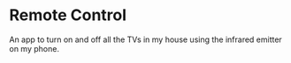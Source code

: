 # Remote Control
An app to turn on and off all the TVs in my house using the infrared emitter on my phone.
